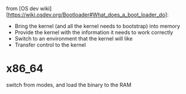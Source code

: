 from [OS dev wiki][https://wiki.osdev.org/Bootloader#What_does_a_boot_loader_do]:
- Bring the kernel (and all the kernel needs to bootstrap) into memory
- Provide the kernel with the information it needs to work correctly
- Switch to an environment that the kernel will like
- Transfer control to the kernel
# x86_64
switch from modes, and load the binary to the RAM

